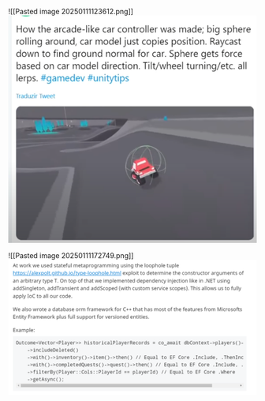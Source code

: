 

![[Pasted image 20250111123612.png]]![](https://github.com/Stehfyn/vault/blob/main/vault/media/Pasted%20image%2020250111123612.png)


![[Pasted image 20250111172749.png]]![](https://github.com/Stehfyn/vault/blob/main/vault/media/Pasted%20image%2020250111172749.png)


